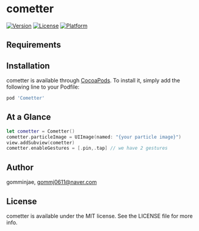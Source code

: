 # cometter
[![Version](https://img.shields.io/cocoapods/v/cometter.svg?style=flat)](https://cocoapods.org/pods/Cometter)
[![License](https://img.shields.io/cocoapods/l/cometter.svg?style=flat)](https://cocoapods.org/pods/Cometter)
[![Platform](https://img.shields.io/cocoapods/p/cometter.svg?style=flat)](https://cocoapods.org/pods/Cometter)


## Requirements

## Installation

cometter is available through [CocoaPods](https://cocoapods.org). To install
it, simply add the following line to your Podfile:

```ruby
pod 'Cometter'
```

## At a Glance 

```swift
let cometter = Cometter()
cometter.particleImage = UIImage(named: "{your particle image}")
view.addSubview(cometter)
cometter.enableGestures = [.pin,.tap] // we have 2 gestures
```


## Author

gomminjae, gommj0611@naver.com

## License

cometter is available under the MIT license. See the LICENSE file for more info.
